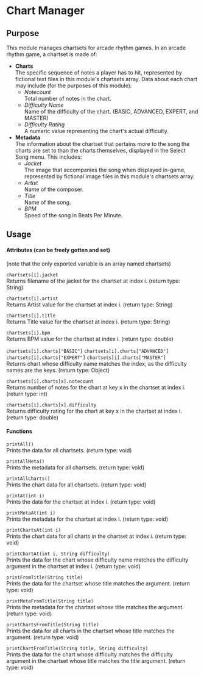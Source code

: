 # Chart Manager

## Purpose

This module manages chartsets for arcade rhythm games. In an arcade rhythm game, a chartset is made of:

- **Charts**  
    The specific sequence of notes a player has to hit, represented by fictional text files in this module's chartsets array. Data about each chart may include (for the purposes of this module):
    - *Notecount*  
        Total number of notes in the chart.
    - *Difficulty Name*  
        Name of the difficulty of the chart. (BASIC, ADVANCED, EXPERT, and MASTER)
    - *Difficulty Rating*  
        A numeric value representing the chart's actual difficulty.
- **Metadata**  
    The information about the chartset that pertains more to the song the charts are set to than the charts themselves, displayed in the Select Song menu. This includes:
    - *Jacket*  
        The image that accompanies the song when displayed in-game, represented by fictional image files in this module's chartsets array.
    - *Artist*  
        Name of the composer.
    - *Title*  
        Name of the song.
    - *BPM*  
        Speed of the song in Beats Per Minute.

## Usage

#### Attributes (can be freely gotten and set)
(note that the only exported variable is an array named chartsets)

`chartsets[i].jacket`    
Returns filename of the jacket for the chartset at index i. (return type: String)  

`chartsets[i].artist`  
Returns Artist value for the chartset at index i. (return type: String)  

`chartsets[i].title`  
Returns Title value for the chartset at index i. (return type: String)  

`chartsets[i].bpm`  
Returns BPM value for the chartset at index i. (return type: double)  

`chartsets[i].charts["BASIC"]` `chartsets[i].charts["ADVANCED"]` `chartsets[i].charts["EXPERT"]` `chartsets[i].charts["MASTER"]`  
Returns chart whose difficulty name matches the index, as the difficulty names are the keys. (return type: Object)

`chartsets[i].charts[x].notecount`  
Returns number of notes for the chart at key x in the chartset at index i. (return type: int)

`chartsets[i].charts[x].difficulty`  
Returns difficulty rating for the chart at key x in the chartset at index i. (return type: double)

#### Functions

`printAll()`  
Prints the data for all chartsets. (return type: void)

`printAllMeta()`  
Prints the metadata for all chartsets. (return type: void)

`printAllCharts()`  
Prints the chart data for all chartsets. (return type: void)

`printAt(int i)`  
Prints the data for the chartset at index i. (return type: void)

`printMetaAt(int i)`  
Prints the metadata for the chartset at index i. (return type: void)

`printChartsAt(int i)`  
Prints the chart data for all charts in the chartset at index i. (return type: void)

`printChartAt(int i, String difficulty)`  
Prints the data for the chart whose difficulty name matches the difficulty argument in the chartset at index i. (return type: void)

`printFromTitle(String title)`  
Prints the data for the chartset whose title matches the argument. (return type: void)

`printMetaFromTitle(String title)`  
Prints the metadata for the chartset whose title matches the argument. (return type: void)

`printChartsFromTitle(String title)`  
Prints the data for all charts in the chartset whose title matches the argument. (return type: void)

`printChartFromTitle(String title, String difficulty)`  
Prints the data for the chart whose difficulty matches the difficulty argument in the chartset whose title matches the title argument. (return type: void)